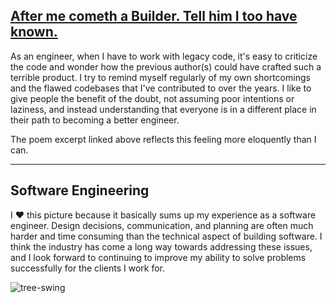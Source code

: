 ## [After me cometh a Builder. Tell him I too have known.](https://www.kiplingsociety.co.uk/poem/poems_palace.htm)

As an engineer, when I have to work with legacy code, it's easy to criticize the code and wonder how the previous author(s) could have crafted such a terrible product. I try to remind myself regularly of my own shortcomings and the flawed codebases that I've contributed to over the years. I like to give people the benefit of the doubt, not assuming poor intentions or laziness, and instead understanding that everyone is in a different place in their path to becoming a better engineer.

The poem excerpt linked above reflects this feeling more eloquently than I can.

---

## Software Engineering

I ❤️ this picture because it basically sums up my experience as a software engineer. Design decisions, communication, and planning are often much harder and time consuming than the technical aspect of building software. I think the industry has come a long way towards addressing these issues, and I look forward to continuing to improve my ability to solve problems successfully for the clients I work for.

![tree-swing](https://user-images.githubusercontent.com/8313853/183451812-abf5c4e2-0bff-467e-abd5-dda1634a87e8.jpeg)


